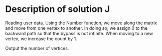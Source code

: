 Description of solution J
===========

Reading user data. 
Using the Number function, we move along the matrix and move from one vertex to another. 
In doing so, we assign 0 to the backward path so that the bypass is not infinite. 
When moving to a new vertex, we increase the count by 1.

Output the number of vertices.